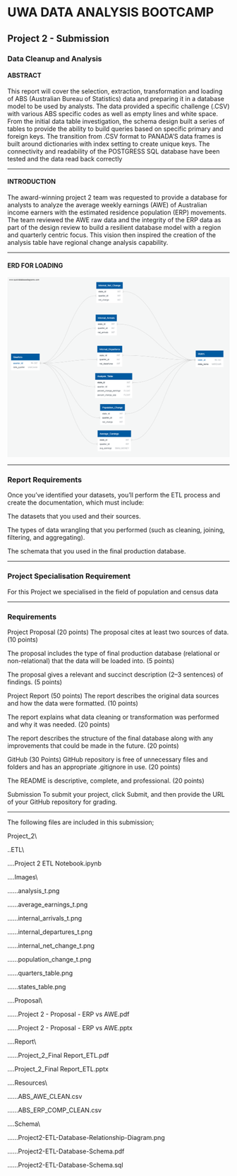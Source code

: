 # UWA DATA ANALYSIS BOOTCAMP

## Project 2 - Submission

### Data Cleanup and Analysis


#### ABSTRACT

This report will cover the selection, extraction, transformation and loading of ABS (Australian Bureau of Statistics) data and preparing it in a database model to be used by analysts. The data provided a specific challenge (.CSV) with various ABS specific codes as well as empty lines and white space. From the initial data table investigation, the schema design built a series of tables to provide the ability to build queries based on specific primary and foreign keys. The transition from .CSV format to PANADA’S data frames is built around dictionaries with index setting to create unique keys. The connectivity and readability of the POSTGRESS SQL database have been tested and the data read back correctly

------

#### INTRODUCTION

The award-winning project 2 team was requested to provide a database for analysts to analyze the average weekly earnings (AWE) of Australian income earners with the estimated residence population (ERP) movements. The team reviewed the AWE raw data and the integrity of the ERP data as part of the design review to build a resilient database model with a region and quarterly centric focus. This vision then inspired the creation of the analysis table have regional change analysis capability.

------

#### ERD FOR LOADING

<img src="/Schema/Project2-ETL-Database-Relationship-Diagram.png" alt="ERD" title="ERD">

------

### Report Requirements

Once you’ve identified your datasets, you’ll perform the ETL process and create the documentation, which must include:

The datasets that you used and their sources.

The types of data wrangling that you performed (such as cleaning, joining, filtering, and aggregating).

The schemata that you used in the final production database.

-----

### Project Specialisation Requirement

For this Project we specialised in the field of population and census data

-----

### Requirements

Project Proposal (20 points)
The proposal cites at least two sources of data. (10 points)

The proposal includes the type of final production database (relational or non-relational) that the data will be loaded into. (5 points)

The proposal gives a relevant and succinct description (2–3 sentences) of findings. (5 points)

Project Report (50 points)
The report describes the original data sources and how the data were formatted. (10 points)

The report explains what data cleaning or transformation was performed and why it was needed. (20 points)

The report describes the structure of the final database along with any improvements that could be made in the future. (20 points)

GitHub (30 Points)
GitHub repository is free of unnecessary files and folders and has an appropriate .gitignore in use. (20 points)

The README is descriptive, complete, and professional. (20 points)

Submission
To submit your project, click Submit, and then provide the URL of your GitHub repository for grading.

------

The following files are included in this submission;

Project_2\

..ETL\

....Project 2 ETL Notebook.ipynb

....Images\

......analysis_t.png

......average_earnings_t.png

......internal_arrivals_t.png

......internal_departures_t.png

......internal_net_change_t.png

......population_change_t.png

......quarters_table.png

......states_table.png

....Proposal\

......Project 2 - Proposal - ERP vs AWE.pdf

......Project 2 - Proposal - ERP vs AWE.pptx

....Report\

......Project_2_Final Report_ETL.pdf

....Project_2_Final Report_ETL.pptx

....Resources\

......ABS_AWE_CLEAN.csv

......ABS_ERP_COMP_CLEAN.csv

....Schema\

......Project2-ETL-Database-Relationship-Diagram.png

......Project2-ETL-Database-Schema.pdf

......Project2-ETL-Database-Schema.sql

